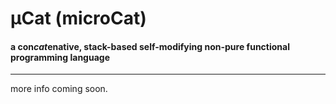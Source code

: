 # µCat (microCat)

#### a con*cat*enative, stack-based self-modifying non-pure functional programming language

---

more info coming soon.